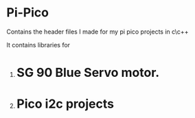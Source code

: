 # Pi-Pico
Contains the header files I made for my pi pico projects in c\c++


It contains libraries for 
  1. # SG 90 Blue Servo motor.
  2. # Pico i2c projects

